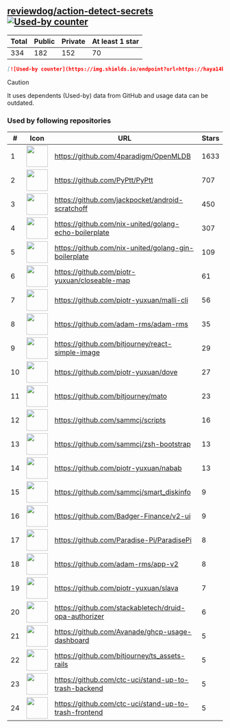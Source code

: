 





## [reviewdog/action-detect-secrets](https://github.com/reviewdog/action-detect-secrets) [![Used-by counter](https://img.shields.io/endpoint?url=https://haya14busa.github.io/github-used-by/data/reviewdog/action-detect-secrets/shieldsio.json)](https://github.com/haya14busa/github-used-by/tree/main/repo/reviewdog/action-detect-secrets)

| Total | Public | Private | At least 1 star
| ----- | ------ | ------- | ---------------
| 334 | 182 | 152 | 70 |

```md
[![Used-by counter](https://img.shields.io/endpoint?url=https://haya14busa.github.io/github-used-by/data/reviewdog/action-detect-secrets/shieldsio.json)](https://github.com/haya14busa/github-used-by/tree/main/repo/reviewdog/action-detect-secrets)
```

> [!CAUTION]
> It uses dependents (Used-by) data from GitHub and usage data can be outdated.

### Used by following repositories

| # | Icon | URL | Stars |
| -- | -- | -- | -- | 
|1|<img src="https://github.com/4paradigm.png" width=50 height=50>|https://github.com/4paradigm/OpenMLDB|1633|
|2|<img src="https://github.com/PyPtt.png" width=50 height=50>|https://github.com/PyPtt/PyPtt|707|
|3|<img src="https://github.com/jackpocket.png" width=50 height=50>|https://github.com/jackpocket/android-scratchoff|450|
|4|<img src="https://github.com/nix-united.png" width=50 height=50>|https://github.com/nix-united/golang-echo-boilerplate|307|
|5|<img src="https://github.com/nix-united.png" width=50 height=50>|https://github.com/nix-united/golang-gin-boilerplate|109|
|6|<img src="https://github.com/piotr-yuxuan.png" width=50 height=50>|https://github.com/piotr-yuxuan/closeable-map|61|
|7|<img src="https://github.com/piotr-yuxuan.png" width=50 height=50>|https://github.com/piotr-yuxuan/malli-cli|56|
|8|<img src="https://github.com/adam-rms.png" width=50 height=50>|https://github.com/adam-rms/adam-rms|35|
|9|<img src="https://github.com/bitjourney.png" width=50 height=50>|https://github.com/bitjourney/react-simple-image|29|
|10|<img src="https://github.com/piotr-yuxuan.png" width=50 height=50>|https://github.com/piotr-yuxuan/dove|27|
|11|<img src="https://github.com/bitjourney.png" width=50 height=50>|https://github.com/bitjourney/mato|23|
|12|<img src="https://github.com/sammcj.png" width=50 height=50>|https://github.com/sammcj/scripts|16|
|13|<img src="https://github.com/sammcj.png" width=50 height=50>|https://github.com/sammcj/zsh-bootstrap|13|
|14|<img src="https://github.com/piotr-yuxuan.png" width=50 height=50>|https://github.com/piotr-yuxuan/nabab|13|
|15|<img src="https://github.com/sammcj.png" width=50 height=50>|https://github.com/sammcj/smart_diskinfo|9|
|16|<img src="https://github.com/Badger-Finance.png" width=50 height=50>|https://github.com/Badger-Finance/v2-ui|9|
|17|<img src="https://github.com/Paradise-Pi.png" width=50 height=50>|https://github.com/Paradise-Pi/ParadisePi|8|
|18|<img src="https://github.com/adam-rms.png" width=50 height=50>|https://github.com/adam-rms/app-v2|8|
|19|<img src="https://github.com/piotr-yuxuan.png" width=50 height=50>|https://github.com/piotr-yuxuan/slava|7|
|20|<img src="https://github.com/stackabletech.png" width=50 height=50>|https://github.com/stackabletech/druid-opa-authorizer|6|
|21|<img src="https://github.com/Avanade.png" width=50 height=50>|https://github.com/Avanade/ghcp-usage-dashboard|5|
|22|<img src="https://github.com/bitjourney.png" width=50 height=50>|https://github.com/bitjourney/ts_assets-rails|5|
|23|<img src="https://github.com/ctc-uci.png" width=50 height=50>|https://github.com/ctc-uci/stand-up-to-trash-backend|5|
|24|<img src="https://github.com/ctc-uci.png" width=50 height=50>|https://github.com/ctc-uci/stand-up-to-trash-frontend|5|
